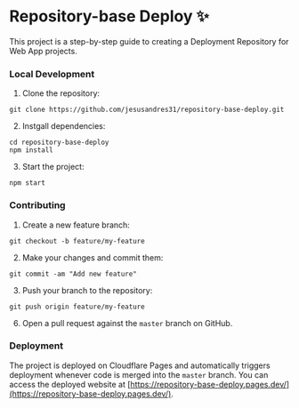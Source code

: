 # Repository-base Deploy ✨

This project is a step-by-step guide to creating a Deployment Repository for Web App projects.

### Local Development

1. Clone the repository:

```
git clone https://github.com/jesusandres31/repository-base-deploy.git
```

2. Instgall dependencies:

```
cd repository-base-deploy
npm install
```

3. Start the project:

```
npm start
```

### Contributing

1. Create a new feature branch:

```
git checkout -b feature/my-feature
```

2. Make your changes and commit them:

```
git commit -am "Add new feature"
```

3. Push your branch to the repository:

```
git push origin feature/my-feature
```

6. Open a pull request against the `master` branch on GitHub.

### Deployment

The project is deployed on Cloudflare Pages and automatically triggers deployment whenever code is merged into the `master` branch. You can access the deployed website at [https://repository-base-deploy.pages.dev/](https://repository-base-deploy.pages.dev/).
